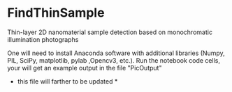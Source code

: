 # FindThinSample
Thin-layer 2D nanomaterial sample detection based on monochromatic illumination photographs

One will need to install Anaconda software with additional libraries (Numpy, PIL, SciPy, matplotlib, pylab ,Opencv3, etc.). 
Run the notebook code cells, your will get an example output in the file "PicOutput"

* this file will farther to be updated *
